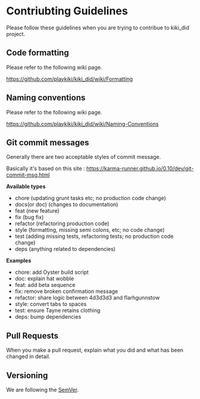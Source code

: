 # Contriubting Guidelines
Please follow these guidelines when you are trying to contribue to kiki_did project.

## Code formatting
Please refer to the following wiki page.

https://github.com/playkiki/kiki_did/wiki/Formatting

## Naming conventions
Please refer to the following wiki page.

https://github.com/playkiki/kiki_did/wiki/Naming-Conventions

## Git commit messages
Generally there are two acceptable styles of commit message.

Basically it's based on this site : https://karma-runner.github.io/0.10/dev/git-commit-msg.html

**Available types**

* chore (updating grunt tasks etc; no production code change)
* docs(or doc) (changes to documentation)
* feat (new feature)
* fix (bug fix)
* refactor (refactoring production code)
* style (formatting, missing semi colons, etc; no code change)
* test (adding missing tests, refactoring tests; no production code change)
* deps (anything related to dependencies)

**Examples**

* chore: add Oyster build script
* doc: explain hat wobble
* feat: add beta sequence
* fix: remove broken confirmation message
* refactor: share logic between 4d3d3d3 and flarhgunnstow
* style: convert tabs to spaces
* test: ensure Tayne retains clothing
* deps: bump dependencies

## Pull Requests
When you make a pull request, explain what you did and what has been changed in detail.

## Versioning
We are following the [SemVer](https://semver.org/).
